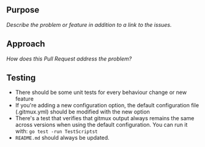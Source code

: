 ## Purpose
_Describe the problem or feature in addition to a link to the issues._

## Approach
_How does this Pull Request address the problem?_

## Testing

 - There should be some unit tests for every behaviour change or new feature
 - If you're adding a new configuration option, the default configuration file
   (.gitmux.yml) should be modified with the new option
 - There's a test that verifies that gitmux output always remains the same
   across versions when using the default configuration. You can run it with:
  `go test -run TestScriptst`
 - `README.md` should always be updated.